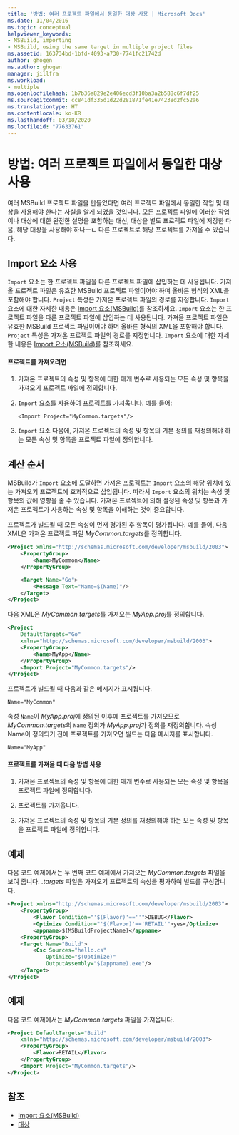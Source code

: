 ```yaml
---
title: '방법: 여러 프로젝트 파일에서 동일한 대상 사용 | Microsoft Docs'
ms.date: 11/04/2016
ms.topic: conceptual
helpviewer_keywords:
- MSBuild, importing
- MSBuild, using the same target in multiple project files
ms.assetid: 163734bd-1bfd-4093-a730-7741fc21742d
author: ghogen
ms.author: ghogen
manager: jillfra
ms.workload:
- multiple
ms.openlocfilehash: 1b7b36a829e2e406ecd3f10ba3a2b588c6f7df25
ms.sourcegitcommit: cc841df335d1d22d281871fe41e74238d2fc52a6
ms.translationtype: HT
ms.contentlocale: ko-KR
ms.lasthandoff: 03/18/2020
ms.locfileid: "77633761"
---
```

# <a name="how-to-use-the-same-target-in-multiple-project-files"></a>방법: 여러 프로젝트 파일에서 동일한 대상 사용

여러 MSBuild 프로젝트 파일을 만들었다면 여러 프로젝트 파일에서 동일한 작업 및 대상을 사용해야 한다는 사실을 알게 되었을 것입니다. 모든 프로젝트 파일에 이러한 작업이나 대상에 대한 완전한 설명을 포함하는 대신, 대상을 별도 프로젝트 파일에 저장한 다음, 해당 대상을 사용해야 하나ㅡㄴ 다른 프로젝트로 해당 프로젝트를 가져올 수 있습니다.
## <a name="use-the-import-element"></a>Import 요소 사용

 `Import` 요소는 한 프로젝트 파일을 다른 프로젝트 파일에 삽입하는 데 사용됩니다. 가져올 프로젝트 파일은 유효한 MSBuild 프로젝트 파일이어야 하며 올바른 형식의 XML을 포함해야 합니다. `Project` 특성은 가져온 프로젝트 파일의 경로를 지정합니다. `Import` 요소에 대한 자세한 내용은 [Import 요소(MSBuild)](../msbuild/import-element-msbuild.md)를 참조하세요.
`Import` 요소는 한 프로젝트 파일을 다른 프로젝트 파일에 삽입하는 데 사용됩니다. 가져올 프로젝트 파일은 유효한 MSBuild 프로젝트 파일이어야 하며 올바른 형식의 XML을 포함해야 합니다. `Project` 특성은 가져온 프로젝트 파일의 경로를 지정합니다. `Import` 요소에 대한 자세한 내용은 [Import 요소(MSBuild)](../msbuild/import-element-msbuild.md)를 참조하세요.

#### <a name="to-import-a-project"></a>프로젝트를 가져오려면

1. 가져온 프로젝트의 속성 및 항목에 대한 매개 변수로 사용되는 모든 속성 및 항목을 가져오기 프로젝트 파일에 정의합니다.

2. `Import` 요소를 사용하여 프로젝트를 가져옵니다. 예를 들어:

     `<Import Project="MyCommon.targets"/>`

3. `Import` 요소 다음에, 가져온 프로젝트의 속성 및 항목의 기본 정의를 재정의해야 하는 모든 속성 및 항목을 프로젝트 파일에 정의합니다.

## <a name="order-of-evaluation"></a>계산 순서

 MSBuild가 `Import` 요소에 도달하면 가져온 프로젝트는 `Import` 요소의 해당 위치에 있는 가져오기 프로젝트에 효과적으로 삽입됩니다. 따라서 `Import` 요소의 위치는 속성 및 항목의 값에 영향을 줄 수 있습니다. 가져온 프로젝트에 의해 설정된 속성 및 항목과 가져온 프로젝트가 사용하는 속성 및 항목을 이해하는 것이 중요합니다.

 프로젝트가 빌드될 때 모든 속성이 먼저 평가된 후 항목이 평가됩니다. 예를 들어, 다음 XML은 가져온 프로젝트 파일 *MyCommon.targets*를 정의합니다.

```xml
<Project xmlns="http://schemas.microsoft.com/developer/msbuild/2003">
    <PropertyGroup>
        <Name>MyCommon</Name>
    </PropertyGroup>

    <Target Name="Go">
        <Message Text="Name=$(Name)"/>
    </Target>
</Project>
```

 다음 XML은 *MyCommon.targets*를 가져오는 *MyApp.proj*를 정의합니다.

```xml
<Project
    DefaultTargets="Go"
    xmlns="http://schemas.microsoft.com/developer/msbuild/2003">
    <PropertyGroup>
        <Name>MyApp</Name>
    </PropertyGroup>
    <Import Project="MyCommon.targets"/>
</Project>
```

 프로젝트가 빌드될 때 다음과 같은 메시지가 표시됩니다.

 `Name="MyCommon"`

 속성 `Name`이 *MyApp.proj*에 정의된 이후에 프로젝트를 가져오므로 *MyCommon.targets*의 `Name` 정의가 *MyApp.proj*가 정의를 재정의합니다. 속성 Name이 정의되기 전에 프로젝트를 가져오면 빌드는 다음 메시지를 표시합니다.

 `Name="MyApp"`

#### <a name="use-the-following-approach-when-importing-projects"></a>프로젝트를 가져올 때 다음 방법 사용

1. 가져온 프로젝트의 속성 및 항목에 대한 매개 변수로 사용되는 모든 속성 및 항목을 프로젝트 파일에 정의합니다.

2. 프로젝트를 가져옵니다.

3. 가져온 프로젝트의 속성 및 항목의 기본 정의를 재정의해야 하는 모든 속성 및 항목을 프로젝트 파일에 정의합니다.

## <a name="example"></a>예제

 다음 코드 예제에서는 두 번째 코드 예제에서 가져오는 *MyCommon.targets* 파일을 보여 줍니다. *.targets* 파일은 가져오기 프로젝트의 속성을 평가하여 빌드를 구성합니다.

```xml
<Project xmlns="http://schemas.microsoft.com/developer/msbuild/2003">
    <PropertyGroup>
        <Flavor Condition="'$(Flavor)'==''">DEBUG</Flavor>
        <Optimize Condition="'$(Flavor)'=='RETAIL'">yes</Optimize>
        <appname>$(MSBuildProjectName)</appname>
    <PropertyGroup>
    <Target Name="Build">
        <Csc Sources="hello.cs"
            Optimize="$(Optimize)"
            OutputAssembly="$(appname).exe"/>
    </Target>
</Project>
```

## <a name="example"></a>예제

 다음 코드 예제에서는 *MyCommon.targets* 파일을 가져옵니다.

```xml
<Project DefaultTargets="Build"
    xmlns="http://schemas.microsoft.com/developer/msbuild/2003">
    <PropertyGroup>
        <Flavor>RETAIL</Flavor>
    </PropertyGroup>
    <Import Project="MyCommon.targets"/>
</Project>
```

## <a name="see-also"></a>참조

- [Import 요소(MSBuild)](../msbuild/import-element-msbuild.md)
- [대상](../msbuild/msbuild-targets.md)
